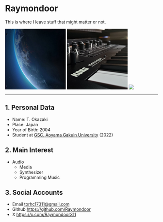 # Raymondoor
This is where I leave stuff that might matter or not.

<img src="https://github.com/Raymondoor/Raymondoor/blob/main/src/img/earth.jpg?raw=true" height="200">
<img src="https://github.com/Raymondoor/Raymondoor/blob/main/src/img/background_image_color_square.jpg?raw=true" height="200">
<img src="https://github.com/Raymondoor/Raymondoor/blob/main/src/img/susuki_16x9.jpg?raw=true" height="200">

---
## 1. Personal Data
* Name: T. Okazaki
* Place: Japan
* Year of Birth: 2004
* Student at [GSC, Aoyama Gakuin University](https://www.aoyama.ac.jp/faculty/gsc/) (2022)

## 2. Main Interest
* Audio
    * Media
    * Synthesizer
    * Programming Music

## 3. Social Accounts
* Email
    <a href="mailto:torhc17311@gmail.com">torhc17311@gmail.com</a>
* Github
    <a href="https://github.com/Raymondoor">https://github.com/Raymondoor</a>
* X
    <a href="https://x.com/Raymondoor311">https://x.com/Raymondoor311</a>